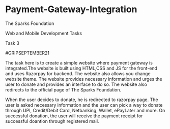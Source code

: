 # Payment-Gateway-Integration

The Sparks Foundation

Web and Mobile Development Tasks

Task 3

#GRIPSEPTEMBER21

The task here is to create a simple website where payment gateway is integrated.The website is built using HTML,CSS and JS for the front-end and uses Razorpay for backend. The website also allows you change website theme. 
The website provides necessary information and urges the user to donate and provides an interface to do so. The website also redirects to the official page of The Sparks Foundation.

When the user decides to donate, he is redirected to razorpay page. The user is asked necessary information and the user can pick a way to donate through UPI, Credit/Debit Card, Netbanking, Wallet, ePayLater and more.
On successful donation, the user will receive the payment receipt for successful doantion through registered mail.
